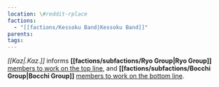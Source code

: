 ```yaml
---
location: \#reddit-rplace
factions:
  - "[[factions/Kessoku Band|Kessoku Band]]"
parents: 
tags: 
---
```

*[[Kaz|.Kaz.]]* informs **[[factions/subfactions/Ryo Group|Ryo Group]]** [members to work on the top line](discord://discord.com/channels/1093664259273130084/1131230952119615600/1131583236934467777), and **[[factions/subfactions/Bocchi Group|Bocchi Group]]** [members to work on the bottom line](discord://discord.com/channels/1093664259273130084/1131230952119615600/1131583271814316082).
